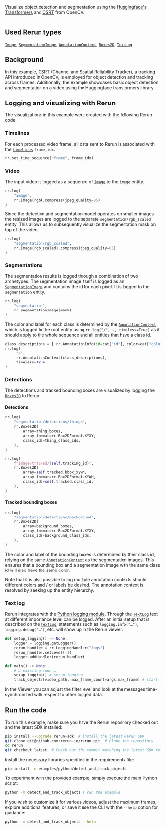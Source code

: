 <!--[metadata]
title = "Detect and track objects"
tags = ["2D", "Hugging face", "Object detection", "Object tracking", "OpenCV"]
thumbnail = "https://static.rerun.io/detect-and-track-objects/63d7684ab1504c86a5375cb5db0fc515af433e08/480w.png"
thumbnail_dimensions = [480, 480]
channel = "release"
-->

Visualize object detection and segmentation using the [Huggingface's Transformers](https://huggingface.co/docs/transformers/index) and [CSRT](https://arxiv.org/pdf/1611.08461.pdf) from OpenCV.

<picture data-inline-viewer="examples/detect_and_track_objects">
  <img src="https://static.rerun.io/detact_and_track_objects/ce1939b8f2d22b36c4ca8b36dc0441e106b51da5/full.png" alt="">
  <source media="(max-width: 480px)" srcset="https://static.rerun.io/detact_and_track_objects/ce1939b8f2d22b36c4ca8b36dc0441e106b51da5/480w.png">
  <source media="(max-width: 768px)" srcset="https://static.rerun.io/detact_and_track_objects/ce1939b8f2d22b36c4ca8b36dc0441e106b51da5/768w.png">
  <source media="(max-width: 1024px)" srcset="https://static.rerun.io/detact_and_track_objects/ce1939b8f2d22b36c4ca8b36dc0441e106b51da5/1024w.png">
  <source media="(max-width: 1200px)" srcset="https://static.rerun.io/detact_and_track_objects/ce1939b8f2d22b36c4ca8b36dc0441e106b51da5/1200w.png">
</picture>

## Used Rerun types
[`Image`](https://www.rerun.io/docs/reference/types/archetypes/image), [`SegmentationImage`](https://www.rerun.io/docs/reference/types/archetypes/segmentation_image), [`AnnotationContext`](https://www.rerun.io/docs/reference/types/archetypes/annotation_context), [`Boxes2D`](https://www.rerun.io/docs/reference/types/archetypes/boxes2d), [`TextLog`](https://www.rerun.io/docs/reference/types/archetypes/text_log)

## Background
In this example, CSRT (Channel and Spatial Reliability Tracker), a tracking API introduced in OpenCV, is employed for object detection and tracking across frames.
Additionally, the example showcases basic object detection and segmentation on a video using the Huggingface transformers library.


## Logging and visualizing with Rerun
The visualizations in this example were created with the following Rerun code.


### Timelines
For each processed video frame, all data sent to Rerun is associated with the [`timelines`](https://www.rerun.io/docs/concepts/timelines) `frame_idx`.

```python
rr.set_time_sequence("frame", frame_idx)
```

### Video
The input video is logged as a sequence of [`Image`](https://www.rerun.io/docs/reference/types/archetypes/image) to the `image` entity.

```python
rr.log(
    "image",
    rr.Image(rgb).compress(jpeg_quality=85)
)
```

Since the detection and segmentation model operates on smaller images the resized images are logged to the separate `segmentation/rgb_scaled` entity.
This allows us to subsequently visualize the segmentation mask on top of the video.

```python
rr.log(
    "segmentation/rgb_scaled",
    rr.Image(rgb_scaled).compress(jpeg_quality=85)
)
```

### Segmentations
The segmentation results is logged through a combination of two archetypes.
The segmentation image itself is logged as an
[`SegmentationImage`](https://www.rerun.io/docs/reference/types/archetypes/segmentation_image) and
contains the id for each pixel. It is logged to the `segmentation` entity.


```python
rr.log(
    "segmentation",
    rr.SegmentationImage(mask)
)
```

The color and label for each class is determined by the
[`AnnotationContext`](https://www.rerun.io/docs/reference/types/archetypes/annotation_context) which is
logged to the root entity using `rr.log("/", …, timeless=True)` as it should apply to the whole sequence and all
entities that have a class id.

```python
class_descriptions = [ rr.AnnotationInfo(id=cat["id"], color=cat["color"], label=cat["name"]) for cat in coco_categories ]
rr.log(
     "/",
     rr.AnnotationContext(class_descriptions),
     timeless=True
)
```

### Detections
The detections and tracked bounding boxes are visualized by logging the [`Boxes2D`](https://www.rerun.io/docs/reference/types/archetypes/boxes2d) to Rerun.

#### Detections
```python
rr.log(
    "segmentation/detections/things",
    rr.Boxes2D(
        array=thing_boxes,
        array_format=rr.Box2DFormat.XYXY,
        class_ids=thing_class_ids,
    ),
)
```

```python
rr.log(
    f"image/tracked/{self.tracking_id}",
    rr.Boxes2D(
        array=self.tracked.bbox_xywh,
        array_format=rr.Box2DFormat.XYWH,
        class_ids=self.tracked.class_id,
    ),
)
```
#### Tracked bounding boxes
```python
rr.log(
    "segmentation/detections/background",
    rr.Boxes2D(
        array=background_boxes,
        array_format=rr.Box2DFormat.XYXY,
        class_ids=background_class_ids,
    ),
)
```

The color and label of the bounding boxes is determined by their class id, relying on the same
[`AnnotationContext`](https://www.rerun.io/docs/reference/types/archetypes/annotation_context) as the
segmentation images. This ensures that a bounding box and a segmentation image with the same class id will also have the
same color.

Note that it is also possible to log multiple annotation contexts should different colors and / or labels be desired.
The annotation context is resolved by seeking up the entity hierarchy.

### Text log
Rerun integrates with the [Python logging module](https://docs.python.org/3/library/logging.html).
Through the [`TextLog`](https://www.rerun.io/docs/reference/types/archetypes/text_log#textlogintegration) text at different importance level can be logged. After an initial setup that is described on the
[`TextLog`](https://www.rerun.io/docs/reference/types/archetypes/text_log#textlogintegration), statements
such as `logging.info("…")`, `logging.debug("…")`, etc. will show up in the Rerun viewer.

```python
def setup_logging() -> None:
    logger = logging.getLogger()
    rerun_handler = rr.LoggingHandler("logs")
    rerun_handler.setLevel(-1)
    logger.addHandler(rerun_handler)

def main() -> None:
    # … existing code …
    setup_logging() # setup logging
    track_objects(video_path, max_frame_count=args.max_frame) # start tracking
```
In the Viewer you can adjust the filter level and look at the messages time-synchronized with respect to other logged data.

## Run the code
To run this example, make sure you have the Rerun repository checked out and the latest SDK installed:
```bash
pip install --upgrade rerun-sdk  # install the latest Rerun SDK
git clone git@github.com:rerun-io/rerun.git  # Clone the repository
cd rerun
git checkout latest  # Check out the commit matching the latest SDK release
```

Install the necessary libraries specified in the requirements file:
```bash
pip install -e examples/python/detect_and_track_objects
```
To experiment with the provided example, simply execute the main Python script:
```bash
python -m detect_and_track_objects # run the example
```

If you wish to customize it for various videos, adjust the maximum frames, explore additional features, or save it use the CLI with the `--help` option for guidance:

```bash
python -m detect_and_track_objects --help
```
